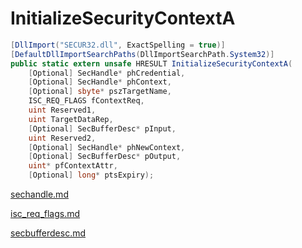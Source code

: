 # InitializeSecurityContextA

```csharp
[DllImport("SECUR32.dll", ExactSpelling = true)]
[DefaultDllImportSearchPaths(DllImportSearchPath.System32)]
public static extern unsafe HRESULT InitializeSecurityContextA(
    [Optional] SecHandle* phCredential,
    [Optional] SecHandle* phContext,
    [Optional] sbyte* pszTargetName,
    ISC_REQ_FLAGS fContextReq,
    uint Reserved1,
    uint TargetDataRep,
    [Optional] SecBufferDesc* pInput,
    uint Reserved2,
    [Optional] SecHandle* phNewContext,
    [Optional] SecBufferDesc* pOutput,
    uint* pfContextAttr,
    [Optional] long* ptsExpiry);
```

[sechandle.md](../security/sechandle.md "mention")

[isc\_req\_flags.md](../authentication/isc\_req\_flags.md "mention")

[secbufferdesc.md](../authentication/secbufferdesc.md "mention")
